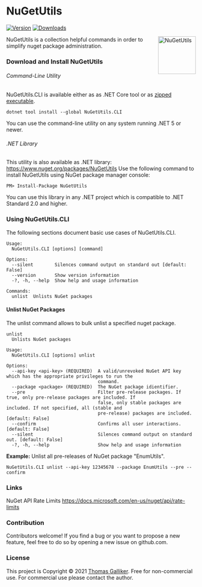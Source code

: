 # NuGetUtils
[![Version](https://img.shields.io/nuget/v/NuGetUtils.svg)](https://www.nuget.org/packages/NuGetUtils)  [![Downloads](https://img.shields.io/nuget/dt/NuGetUtils.svg)](https://www.nuget.org/packages/NuGetUtils)

<img src="https://raw.githubusercontent.com/thomasgalliker/NuGetUtils/develop/Images/logo.png" height="100" alt="NuGetUtils" align="right">
NuGetUtils is a collection helpful commands in order to simplify nuget package administration.

### Download and Install NuGetUtils

###### Command-Line Utility
NuGetUtils.CLI is available either as  as .NET Core tool or as [zipped executable](https://github.com/thomasgalliker/NuGetUtils/releases).

    dotnet tool install --global NuGetUtils.CLI

You can use the command-line utility on any system running .NET 5 or newer.

###### .NET Library
This utility is also available as .NET library: https://www.nuget.org/packages/NuGetUtils
Use the following command to install NuGetUtils using NuGet package manager console:

    PM> Install-Package NuGetUtils

You can use this library in any .NET project which is compatible to .NET Standard 2.0 and higher.

### Using NuGetUtils.CLI
The following sections document basic use cases of NuGetUtils.CLI.

```
Usage:
  NuGetUtils.CLI [options] [command]

Options:
  --silent        Silences command output on standard out [default: False]
  --version       Show version information
  -?, -h, --help  Show help and usage information

Commands:
  unlist  Unlists NuGet packages
```
 

#### Unlist NuGet Packages
The unlist command allows to bulk unlist a specified nuget package.
```
unlist
  Unlists NuGet packages

Usage:
  NuGetUtils.CLI [options] unlist

Options:
  --api-key <api-key> (REQUIRED)  A valid/unrevoked NuGet API key which has the appropriate privileges to run the
                                  command.
  --package <package> (REQUIRED)  The NuGet package idientifier.
  --pre                           Filter pre-release packages. If true, only pre-release packages are included. If
                                  false, only stable packages are included. If not specified, all (stable and
                                  pre-release) packages are included. [default: False]
  --confirm                       Confirms all user interactions. [default: False]
  --silent                        Silences command output on standard out. [default: False]
  -?, -h, --help                  Show help and usage information
```
**Example:** Unlist all pre-releases of NuGet package "EnumUtils".
```
NuGetUtils.CLI unlist --api-key 12345678 --package EnumUtils --pre --confirm
```

### Links
NuGet API Rate Limits
https://docs.microsoft.com/en-us/nuget/api/rate-limits

### Contribution
Contributors welcome! If you find a bug or you want to propose a new feature, feel free to do so by opening a new issue on github.com.

### License
This project is Copyright &copy; 2021 [Thomas Galliker](https://ch.linkedin.com/in/thomasgalliker). Free for non-commercial use. For commercial use please contact the author.
